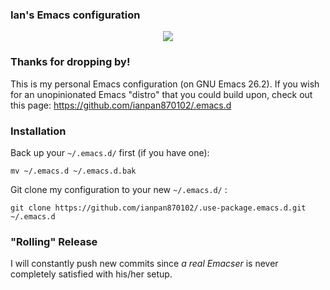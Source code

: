 ### Ian's Emacs configuration

<p align="center">
  <img src="https://upload.wikimedia.org/wikipedia/commons/thumb/0/08/EmacsIcon.svg/120px-EmacsIcon.svg.png" />
</p>

### Thanks for dropping by!
This is my personal Emacs configuration (on GNU Emacs 26.2). If you wish for an unopinionated Emacs "distro" that you could build upon, check out this page: https://github.com/ianpan870102/.emacs.d

### Installation
Back up your `~/.emacs.d/` first (if you have one):

```
mv ~/.emacs.d ~/.emacs.d.bak
```

Git clone my configuration to your new `~/.emacs.d/` :
```
git clone https://github.com/ianpan870102/.use-package.emacs.d.git ~/.emacs.d
```

### "Rolling" Release
I will constantly push new commits since *a real Emacser* is never completely satisfied with his/her setup.
